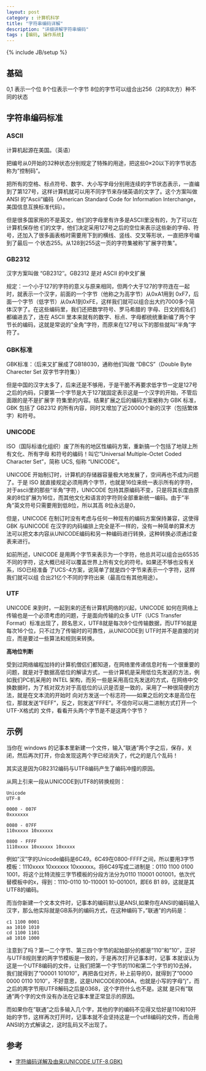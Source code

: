 ```yaml
---
layout: post
category : 计算机科学
title: "字符串编码详解"
description: "详细讲解字符串编码"
tags : [编码, 操作系统]
---
```

{% include JB/setup %}

## 基础

0,1 表示一个位
8个位表示一个字节
8位的字节可以组合出256（2的8次方）种不同的状态

## 字符串编码标准

### ASCII

计算机起源在美国。（英语）

把编号从0开始的32种状态分别规定了特殊的用途，把这些0×20以下的字节状态称为”控制码”。

把所有的空格、标点符号、数字、大小写字母分别用连续的字节状态表示，一直编到了第127号，这样计算机就可以用不同字节来存储英语的文字了。这个方案叫做 ANSI 的”Ascii”编码（American Standard Code for Information Interchange，美国信息互换标准代码）。

但是很多国家用的不是英文，他们的字母里有许多是ASCII里没有的，为了可以在计算机保存他 们的文字，他们决定采用127号之后的空位来表示这些新的字母、符号，还加入了很多画表格时需要用下到的横线、竖线、交叉等形状，一直把序号编到了最后一 个状态255。从128到255这一页的字符集被称”扩展字符集”。

### GB2312

汉字方案叫做 “GB2312″。GB2312 是对 ASCII 的中文扩展

规定：一个小于127的字符的意义与原来相同，但两个大于127的字符连在一起时，就表示一个汉字，前面的一个字节（他称之为高字节）从0xA1用到 0xF7，后面一个字节（低字节）从0xA1到0xFE，这样我们就可以组合出大约7000多个简体汉字了。在这些编码里，我们还把数学符号、罗马希腊的 字母、日文的假名们都编进去了，连在 ASCII 里本来就有的数字、标点、字母都统统重新编了两个字节长的编码，这就是常说的”全角”字符，而原来在127号以下的那些就叫”半角”字符了。

### GBK标准

GBK标准：（后来又扩展成了GB18030，通称他们叫做 “DBCS”（Double Byte Charecter Set 双字节字符集））

但是中国的汉字太多了，后来还是不够用，于是干脆不再要求低字节一定是127号之后的内码，只要第一个字节是大于127就固定表示这是一个汉字的开始，不管后面跟的是不是扩展字 符集里的内容。结果扩展之后的编码方案被称为 GBK 标准，GBK 包括了 GB2312 的所有内容，同时又增加了近20000个新的汉字（包括繁体字）和符号。

### UNICODE

 ISO（国际标谁化组织）废了所有的地区性编码方案，重新搞一个包括了地球上所有文化、所有字母 和符号的编码！叫它”Universal Multiple-Octet Coded Character Set”，简称 UCS, 俗称 “UNICODE”。

UNICODE 开始制订时，计算机的存储器容量极大地发展了，空间再也不成为问题了。于是 ISO 就直接规定必须用两个字节，也就是16位来统一表示所有的字符，对于ascii里的那些“半角”字符，UNICODE 包持其原编码不变，只是将其长度由原来的8位扩展为16位，而其他文化和语言的字符则全部重新统一编码。由于”半角”英文符号只需要用到低8位，所以其高 8位永远是0，

但是，UNICODE 在制订时没有考虑与任何一种现有的编码方案保持兼容，这使得 GBK 与UNICODE 在汉字的内码编排上完全是不一样的，没有一种简单的算术方法可以把文本内容从UNICODE编码和另一种编码进行转换，这种转换必须通过查表来进行。

如前所述，UNICODE 是用两个字节来表示为一个字符，他总共可以组合出65535不同的字符，这大概已经可以覆盖世界上所有文化的符号。如果还不够也没有关系，ISO已经准备 了UCS-4方案，说简单了就是四个字节来表示一个字符，这样我们就可以组
合出21亿个不同的字符出来（最高位有其他用途）。

### UTF

UNICODE 来到时，一起到来的还有计算机网络的兴起，UNICODE 如何在网络上传输也是一个必须考虑的问题，于是面向传输的众多 UTF（UCS Transfer Format）标准出现了，顾名思义，UTF8就是每次8个位传输数据，而UTF16就是每次16个位，只不过为了传输时的可靠性，从UNICODE到 UTF时并不是直接的对应，而是要过一些算法和规则来转换。

__高地位判断__

受到过网络编程加持的计算机僧侣们都知道，在网络里传递信息时有一个很重要的问题，就是对于数据高低位的解读方式，一些计算机是采用低位先发送的方法，例 如我们PC机采用的 INTEL 架构，而另一些是采用高位先发送的方式，在网络中交换数据时，为了核对双方对于高低位的认识是否是一致的，采用了一种很简便的方法，就是在文本流的开始时 向对方发送一个标志符——如果之后的文本是高位在位，那就发送”FEFF”，反之，则发送”FFFE”。不信你可以用二进制方式打开一个UTF-X格式的 文件，看看开头两个字节是不是这两个字节？

## 示例

当你在 windows 的记事本里新建一个文件，输入”联通”两个字之后，保存，关闭，然后再次打开，你会发现这两个字已经消失了，代之的是几个乱码！

其实这是因为GB2312编码与UTF8编码产生了编码冲撞的原因。

从网上引来一段从UNICODE到UTF8的转换规则：

```
Unicode
UTF-8

0000 - 007F
0xxxxxxx

0080 - 07FF
110xxxxx 10xxxxxx

0800 - FFFF
1110xxxx 10xxxxxx 10xxxxx
```

例如”汉”字的Unicode编码是6C49。6C49在0800-FFFF之间，所以要用3字节模板：1110xxxx 10xxxxxx 10xxxxxx。将6C49写成二进制是：0110 1100 0100 1001，将这个比特流按三字节模板的分段方法分为0110 110001 001001，依次代替模板中的x，得到：1110-0110 10-110001 10-001001，即E6 B1 89，这就是其UTF8的编码。

而当你新建一个文本文件时，记事本的编码默认是ANSI,如果你在ANSI的编码输入汉字，那么他实际就是GB系列的编码方式，在这种编码下，”联通”的内码是：

```
c1 1100 0001
aa 1010 1010
cd 1100 1101
a8 1010 1000
```

注意到了吗？第一二个字节、第三四个字节的起始部分的都是”110″和”10″，正好与UTF8规则里的两字节模板是一致的，于是再次打开记事本时，记事 本就误认为这是一个UTF8编码的文件，让我们把第一个字节的110和第二个字节的10去掉，我们就得到了”00001 101010″，再把各位对齐，补上前导的0，就得到了”0000 0000 0110 1010″，不好意思，这是UNICODE的006A，也就是小写的字母”j”，而之后的两字节用UTF8解码之后是0368，这个字符什么也不是。这就 是只有”联通”两个字的文件没有办法在记事本里正常显示的原因。

而如果你在”联通”之后多输入几个字，其他的字的编码不见得又恰好是110和10开始的字节，这样再次打开时，记事本就不会坚持这是一个utf8编码的文件，而会用ANSI的方式解读之，这时乱码又不出现了。

## 参考

* [字符编码详解及由来(UNICODE,UTF-8,GBK)](http://blog.csdn.net/stilling2006/article/details/4129700)